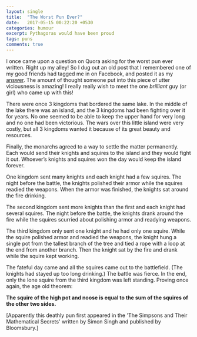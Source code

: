 ```yaml
---
layout: single
title:  "The Worst Pun Ever?"
date:   2017-05-15 00:22:20 +0530
categories: humour
excerpt: Pythagoras would have been proud
tags: puns
comments: true
---
```

I once came upon a question on Quora asking for the worst pun ever written. Right up my alley! So I dug out an old post that I remembered one of my good friends had tagged me in on Facebook, and posted it as my [answer](https://www.quora.com/What-is-the-worst-pun-ever-written/answer/Sagnik-Bhattacharya-1). The amount of thought someone put into this piece of utter viciousness is amazing! I really really wish to meet the one *brilliant* guy (or girl) who came up with this!

There were once 3 kingdoms that bordered the same lake. In the middle of the lake there was an island, and the 3 kingdoms had been fighting over it for years. No one seemed to be able to keep the upper hand for very long and no one had been victorious. The wars over this little island were very costly, but all 3 kingdoms wanted it because of its great beauty and resources.

Finally, the monarchs agreed to a way to settle the matter permanently. Each would send their knights and squires to the island and they would
fight it out. Whoever’s knights and squires won the day would keep the island forever.

One kingdom sent many knights and each knight had a few squires. The night before the battle, the knights polished their armor while the squires readied the weapons. When the armor was finished, the knights sat around the fire drinking.

The second kingdom sent more knights than the first and each knight had several squires. The night before the battle, the knights drank around the fire while the squires scurried about polishing armor and readying weapons.

The third kingdom only sent one knight and he had only one squire. While the squire polished armor and readied the weapons, the knight hung a single pot from the tallest branch of the tree and tied a rope with a loop at the end from another branch. Then the knight sat by the fire and drank while the squire kept working.

The fateful day came and all the squires came out to the battlefield. (The knights had stayed up too long drinking.) The battle was fierce. In the end, only the lone squire from the third kingdom was left standing. Proving once again, the age old theorem:

**The squire of the high pot and noose is equal to the sum of the squires of the other two sides.**

[Apparently this deathly pun first appeared in the 'The Simpsons and Their Mathematical Secrets' written by Simon Singh and published by Bloomsbury.]